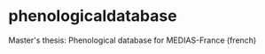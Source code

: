 phenologicaldatabase
====================

Master's thesis: Phenological database for MEDIAS-France (french)
